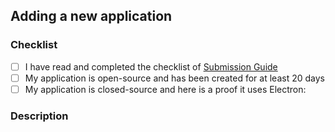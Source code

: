 <!--
Thank you for your PR!
Please take a moment to complete this guide, it helps us to understand the objective of your PR and makes it easier to review.
If you're not adding a new app, you can skip the following.
-->

## Adding a new application

### Checklist

- [ ] I have read and completed the checklist of
      [Submission Guide](https://github.com/electron/apps/blob/master/contributing.md#submission-guidelines)
- [ ] My application is open-source and has been created for at least 20 days
- [ ] My application is closed-source and here is a proof it uses Electron:

<!--
If your application is closed-source, include evidence of it being built with Electron.
(you can add here a screenshot of your package.json or devtools opened on the application as a proof)
-->

### Description

<!--
Please include here a little description, screenshots and URLs of your application to make your submission review easier for the folks
-->
